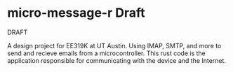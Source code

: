 # micro-message-r Draft

DRAFT

A design project for EE319K at UT Austin. Using IMAP, SMTP, and more to send and recieve emails from a microcontroller. This rust code is the application responsible for communicating with the device and the Internet.
